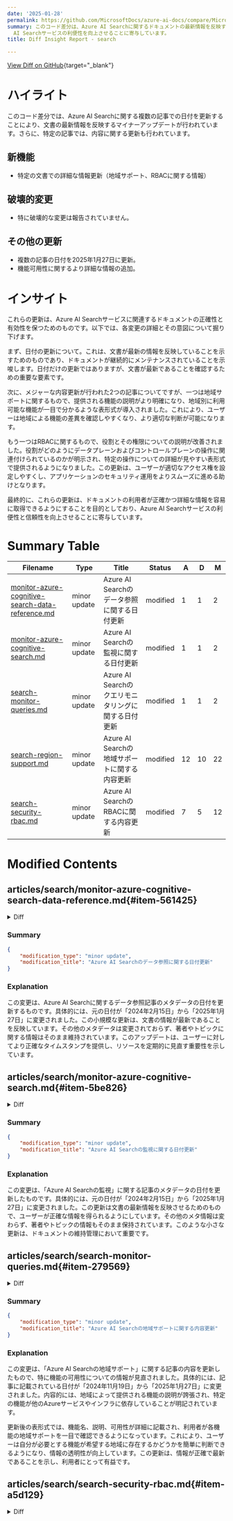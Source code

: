 ```yaml
---
date: '2025-01-28'
permalink: https://github.com/MicrosoftDocs/azure-ai-docs/compare/MicrosoftDocs:9cc44af...MicrosoftDocs:2067774
summary: このコード差分は、Azure AI Searchに関するドキュメントの最新情報を反映するためのマイナーアップデートです。具体的には、複数の記事の日付を2025年1月27日に更新し、地域サポートやRBACに関する詳細な情報が追加されました。特に破壊的な変更はなく、これらの更新はドキュメントの正確性と有効性を保つことを目的としています。最終的に、ユーザーが正確かつ詳細な情報を容易に取得できるようにし、Azure
  AI Searchサービスの利便性を向上させることに寄与しています。
title: Diff Insight Report - search

---
```


[View Diff on GitHub](https://github.com/MicrosoftDocs/azure-ai-docs/compare/MicrosoftDocs:9cc44af...MicrosoftDocs:2067774){target="_blank"}

# ハイライト

このコード差分では、Azure AI Searchに関する複数の記事での日付を更新することにより、文書の最新情報を反映するマイナーアップデートが行われています。さらに、特定の記事では、内容に関する更新も行われています。

## 新機能

- 特定の文書での詳細な情報更新（地域サポート、RBACに関する情報）

## 破壊的変更

- 特に破壊的な変更は報告されていません。

## その他の更新

- 複数の記事の日付を2025年1月27日に更新。
- 機能可用性に関するより詳細な情報の追加。

# インサイト

これらの更新は、Azure AI Searchサービスに関連するドキュメントの正確性と有効性を保つためのものです。以下では、各変更の詳細とその意図について掘り下げます。

まず、日付の更新について。これは、文書が最新の情報を反映していることを示すためのものであり、ドキュメントが継続的にメンテナンスされていることを示唆します。日付だけの更新ではありますが、文書が最新であることを確認するための重要な要素です。

次に、メジャーな内容更新が行われた2つの記事についてですが、一つは地域サポートに関するもので、提供される機能の説明がより明確になり、地域別に利用可能な機能が一目で分かるような表形式が導入されました。これにより、ユーザーは地域による機能の差異を確認しやすくなり、より適切な判断が可能になります。

もう一つはRBACに関するもので、役割とその権限についての説明が改善されました。役割がどのようにデータプレーンおよびコントロールプレーンの操作に関連付けられているのかが明示され、特定の操作についての詳細が見やすい表形式で提供されるようになりました。この更新は、ユーザーが適切なアクセス権を設定しやすくし、アプリケーションのセキュリティ運用をよりスムーズに進める助けとなります。

最終的に、これらの更新は、ドキュメントの利用者が正確かつ詳細な情報を容易に取得できるようにすることを目的としており、Azure AI Searchサービスの利便性と信頼性を向上させることに寄与しています。

# Summary Table
|  Filename  | Type |    Title    | Status | A  | D  | M  |
|------------|------|-------------|--------|----|----|----|
| [monitor-azure-cognitive-search-data-reference.md](#item-561425) | minor update | Azure AI Searchのデータ参照に関する日付更新 | modified | 1 | 1 | 2 | 
| [monitor-azure-cognitive-search.md](#item-5be826) | minor update | Azure AI Searchの監視に関する日付更新 | modified | 1 | 1 | 2 | 
| [search-monitor-queries.md](#item-279569) | minor update | Azure AI Searchのクエリモニタリングに関する日付更新 | modified | 1 | 1 | 2 | 
| [search-region-support.md](#item-25b0f1) | minor update | Azure AI Searchの地域サポートに関する内容更新 | modified | 12 | 10 | 22 | 
| [search-security-rbac.md](#item-a5d129) | minor update | Azure AI SearchのRBACに関する内容更新 | modified | 7 | 5 | 12 | 


# Modified Contents
## articles/search/monitor-azure-cognitive-search-data-reference.md{#item-561425}

<details>
<summary>Diff</summary>
````diff
@@ -1,7 +1,7 @@
 ---
 title: Monitoring data reference for Azure AI Search
 description: This article contains important reference material you need when you monitor Azure AI Search.
-ms.date: 02/15/2024
+ms.date: 01/27/2025
 ms.custom: horz-monitor
 ms.topic: reference
 author: HeidiSteen
````
</details>

### Summary

```json
{
    "modification_type": "minor update",
    "modification_title": "Azure AI Searchのデータ参照に関する日付更新"
}
```

### Explanation
この変更は、Azure AI Searchに関するデータ参照記事のメタデータの日付を更新するものです。具体的には、元の日付が「2024年2月15日」から「2025年1月27日」に変更されました。この小規模な更新は、文書の情報が最新であることを反映しています。その他のメタデータは変更されておらず、著者やトピックに関する情報はそのまま維持されています。このアップデートは、ユーザーに対してより正確なタイムスタンプを提供し、リソースを定期的に見直す重要性を示しています。

## articles/search/monitor-azure-cognitive-search.md{#item-5be826}

<details>
<summary>Diff</summary>
````diff
@@ -1,7 +1,7 @@
 ---
 title: Monitor Azure AI Search
 description: Start here to learn how to monitor Azure AI Search.
-ms.date: 02/15/2024
+ms.date: 01/27/2025
 ms.custom: horz-monitor
 ms.topic: conceptual
 author: HeidiSteen
````
</details>

### Summary

```json
{
    "modification_type": "minor update",
    "modification_title": "Azure AI Searchの監視に関する日付更新"
}
```

### Explanation
この変更は、「Azure AI Searchの監視」に関する記事のメタデータの日付を更新したものです。具体的には、元の日付が「2024年2月15日」から「2025年1月27日」に変更されました。この更新は文書の最新情報を反映させるためのもので、ユーザーが正確な情報を得られるようにしています。その他のメタ情報は変わらず、著者やトピックの情報もそのまま保持されています。このような小さな更新は、ドキュメントの維持管理において重要です。

## articles/search/search-monitor-queries.md{#item-279569}

<details>
<summary>Diff</summary>
````diff
@@ -10,7 +10,7 @@ ms.service: azure-ai-search
 ms.custom:
   - ignite-2023
 ms.topic: conceptual
-ms.date: 02/21/2024
+ms.date: 01/27/2025
 ---
 
 # Monitor query requests in Azure AI Search
````
</details>

### Summary

```json
{
    "modification_type": "minor update",
    "modification_title": "Azure AI Searchのクエリモニタリングに関する日付更新"
}
```

### Explanation
この変更は、「Azure AI Searchのクエリモニタリング」に関する記事のメタデータの日付を更新したものです。具体的には、元の日付が「2024年2月21日」から「2025年1月27日」に変更されました。この更新は、文書の最新情報を反映させることを目的としており、ユーザーが信頼できる情報を得るために重要です。その他のメタ情報、特にサービスに関する情報やトピックについては変更されていないため、コンテンツの一貫性は保たれています。このような小さな更新は、文書の有効期限を維持するために必要です。

## articles/search/search-region-support.md{#item-25b0f1}

<details>
<summary>Diff</summary>
````diff
@@ -9,7 +9,7 @@ ms.author: heidist
 ms.service: azure-ai-search
 ms.topic: conceptual
 ms.custom: references_regions
-ms.date: 11/19/2024
+ms.date: 01/27/2025
 
 ---
 
@@ -19,15 +19,17 @@ This article identifies the cloud regions in which Azure AI Search is available.
 
 ## Features subject to regional availability
 
-| Feature | Availability |
-|---------|--------------|
-| [Extra capacity](search-limits-quotas-capacity.md#service-limits) | Higher capacity partitions became available in selected regions starting in April 2024 with a second wave following in May 2024. If you're using an older search service, create a new search service to benefit from more capacity at the same billing rate. To check existing capacity, [find your search service](https://portal.azure.com/#blade/HubsExtension/BrowseResourceBlade/resourceType/Microsoft.Search%2FsearchServices) and select the **Properties** tab in the middle of the Overview page. To check search service age, follow [these instructions](vector-search-index-size.md#how-to-check-service-creation-date).  Currently, there are just a few regions that *don't* offer higher capacity partitions. Regional support for extra capacity is noted in the footnotes of this article.|
-| [Availability zones](search-reliability.md#availability-zone-support) | Divides a region's data centers into distinct physical location groups, providing high-availability within the same geo. Regional support is noted in this article. |
-| [AI service integration](cognitive-search-concept-intro.md) | Refers to skills that make internal calls to Azure AI for enrichment and transformation during indexing. Integration requires that Azure AI Search coexists with an [Azure AI multi-service account](/azure/ai-services/multi-service-resource) in the same physical region. Regional support is noted in this article. |
-| [Azure OpenAI integration](vector-search-integrated-vectorization.md)  | Refers to skills and vectorizers that make internal calls to deployed embedding and chat models on Azure OpenAI. Check [Azure OpenAI model region availability](/azure/ai-services/openai/concepts/models#model-summary-table-and-region-availability) for the most current list of regions for each embedding and chat model. Specific Azure OpenAI models are in fewer regions, so be sure to check for joint regional availability before installing.|
-| [Azure AI Foundry integration](vector-search-integrated-vectorization-ai-studio.md) | Refers to skills and vectorizers that make internal calls to the models hosted in the model catalog. Check [Azure AI Foundry region availability](/azure/ai-studio/reference/region-support) for the most current list of regions. |
-| [Azure AI Vision 4.0 multimodal APIs for image vectorization](search-get-started-portal-image-search.md) | Refers to skills and vectorizers that call the multimodal embedding API. Check the [Azure AI Vision region list](/azure/ai-services/computer-vision/overview-image-analysis#region-availability) for joint regional availability. |
-| [Semantic ranker](semantic-search-overview.md) | Takes a dependency on Microsoft-hosted models in specific regions. Regional support is noted in this article. |
+Some features take a dependency on other Azure services or infrastructure that are subject to regional availability. If you need a specific feature, make sure it's available in the desired region.
+
+| Feature | Description | Availability |
+|---------|-------------|--------------|
+| [Extra capacity](search-limits-quotas-capacity.md#service-limits) | Higher capacity partitions became available in selected regions starting in April 2024 with a second wave following in May 2024. Currently, there are just a few regions that *don't* offer higher capacity partitions. If you're using an older search service, create a new search service to benefit from more capacity at the same billing rate. |  Regional support for extra capacity is noted in the footnotes of this article. <p>Check [service age](vector-search-index-size.md#how-to-check-service-creation-date) to see if your search service was created after high capacity partitions became available. <p>To check the capacity of an existing service, [find your search service](https://portal.azure.com/#blade/HubsExtension/BrowseResourceBlade/resourceType/Microsoft.Search%2FsearchServices) and select the **Properties** tab in the middle of the Overview page.|
+| [Availability zones](search-reliability.md#availability-zone-support) | Divides a region's data centers into distinct physical location groups, providing high-availability within the same geo. | Regional support is noted in this article. |
+| [Semantic ranker](semantic-search-overview.md) | Takes a dependency on Microsoft-hosted models in specific regions. | Regional support is noted in this article. |
+| [AI service integration](cognitive-search-concept-intro.md) | Refers to [built-in skills](cognitive-search-predefined-skills.md) that make internal calls to Azure AI for enrichment and transformation during indexing. Integration requires that Azure AI Search coexists with an [Azure AI multi-service account](/azure/ai-services/multi-service-resource) in the same physical region. You can bypass region requirements if you use [identity-based connections](cognitive-search-attach-cognitive-services.md#bill-through-a-keyless-connection), currently in public review. | Regional support is noted in this article. |
+| [Azure OpenAI integration](vector-search-integrated-vectorization.md)  | Refers to the AzureOpenAIEmbedding skill and vectorizer that make internal calls to deployed embedding models on Azure OpenAI. | Check [Azure OpenAI model region availability](/azure/ai-services/openai/concepts/models#model-summary-table-and-region-availability) for the most current list of regions for each embedding and chat model. Specific Azure OpenAI models are in fewer regions, so check for model availability first, and then verify Azure AI Search is available in the same region.|
+| [Azure AI Foundry integration](vector-search-integrated-vectorization-ai-studio.md) | Refers to skills and vectorizers that make internal calls to the models hosted in the model catalog. | Check [Azure AI Foundry region availability](/azure/ai-studio/reference/region-support) for the most current list of regions. |
+| [Azure AI Vision 4.0 multimodal APIs](search-get-started-portal-image-search.md) | Refers to the Azure AI Vision multimodal embeddings skill and vectorizer that call the multimodal embedding API. | Check the [Azure AI Vision region list](/azure/ai-services/computer-vision/overview-image-analysis#region-availability) first, and then verify Azure AI Search is available in the same region.|
 
 ## Azure Public regions
 
````
</details>

### Summary

```json
{
    "modification_type": "minor update",
    "modification_title": "Azure AI Searchの地域サポートに関する内容更新"
}
```

### Explanation
この変更は、「Azure AI Searchの地域サポート」に関する記事の内容を更新したもので、特に機能の可用性についての情報が見直されました。具体的には、記事に記載されている日付が「2024年11月19日」から「2025年1月27日」に変更されました。内容的には、地域によって提供される機能の説明が誇張され、特定の機能が他のAzureサービスやインフラに依存していることが明記されています。

更新後の表形式では、機能名、説明、可用性が詳細に記載され、利用者が各機能の地域サポートを一目で確認できるようになっています。これにより、ユーザーは自分が必要とする機能が希望する地域に存在するかどうかを簡単に判断できるようになり、情報の透明性が向上しています。この更新は、情報が正確で最新であることを示し、利用者にとって有益です。

## articles/search/search-security-rbac.md{#item-a5d129}

<details>
<summary>Diff</summary>
````diff
@@ -8,7 +8,7 @@ author: HeidiSteen
 ms.author: heidist
 ms.service: azure-ai-search
 ms.topic: how-to
-ms.date: 10/30/2024
+ms.date: 01/27/2025
 ms.custom: subject-rbac-steps, devx-track-azurepowershell
 ---
 
@@ -59,6 +59,8 @@ The following steps work for all role assignments.
 
 ## Built-in roles used in search
 
+Roles are a collection of permissions on specific operations affecting either data plane or control plane layers.
+
 *Data plane* refers to operations against the search service endpoint, such as indexing or queries, or any other operation specified in the [Search Service REST APIs](/rest/api/searchservice/) or equivalent Azure SDK client libraries. 
 
 *Control plane* refers to Azure resource management, such as creating or configuring a search service.
@@ -67,7 +69,7 @@ The following roles are built in. If these roles are insufficient, [create a cus
 
 | Role | Plane | Description  |
 | ---- | ------|--------------------- |
-| [Owner](/azure/role-based-access-control/built-in-roles#owner) | Control & Data | Full access to the control plane of the search resource, including the ability to assign Azure roles. Only the Owner role can enable or disable authentication options or manage roles for other users. Subscription administrators are members by default. </br></br>On the data plane, this role has the same access as the Search Service Contributor role. It includes access to all data plane actions except the ability to query or index documents.|
+| [Owner](/azure/role-based-access-control/built-in-roles#owner) | Control & Data | Full access to the control plane of the search resource, including the ability to assign Azure roles. Only the Owner role can enable or disable authentication options or manage roles for other users. Subscription administrators are members by default. </br></br>On the data plane, this role has the same access as the Search Service Contributor role. It includes access to all data plane actions except the ability to query documents.|
 | [Contributor](/azure/role-based-access-control/built-in-roles#contributor) | Control & Data |  Same level of control plane access as Owner, minus the ability to assign roles or change authentication options. </br></br>On the data plane, this role has the same access as the Search Service Contributor role. It includes access to all data plane actions except the ability to query or index documents.|
 | [Reader](/azure/role-based-access-control/built-in-roles#reader) | Control & Data | Read access across the entire service, including search metrics, content metrics (storage consumed, number of objects), and the object definitions of data plane resources (indexes, indexers, and so on). However, it can't read API keys or read content within indexes. |
 | [Search Service Contributor](/azure/role-based-access-control/built-in-roles#search-service-contributor) | Control & Data | Read-write access to object definitions (indexes, aliases, synonym maps, indexers, data sources, and skillsets). This role is for developers who create objects, and for administrators who manage a search service and its objects, but without access to index content. Use this role to create, delete, and list indexes, get index definitions, get service information (statistics and quotas), test analyzers, create and manage synonym maps, indexers, data sources, and skillsets. See [`Microsoft.Search/searchServices/*`](/azure/role-based-access-control/resource-provider-operations#microsoftsearch) for the permissions list. |
@@ -88,7 +90,7 @@ Combine these roles to get sufficient permissions for your use case.
 |List all objects on the resource |❌|❌|✅|✅|✅|
 |Access quotas and service statistics |❌|❌|✅|✅|❌|
 |Read/query an index |✅|✅|❌|❌|❌|
-|Upload data for indexing |❌|✅|❌|❌|❌|
+|Upload data for indexing |❌|✅|❌|✅|❌|
 |Create or edit indexes/aliases |❌|❌|✅|✅|❌|
 |Create, edit and run indexers/data sources/skillsets |❌|❌|✅|✅|❌|
 |Create or edit synonym maps |❌|❌|✅|✅|❌|
@@ -103,7 +105,7 @@ Combine these roles to get sufficient permissions for your use case.
 
 Owners and Contributors grant the same permissions, except that only Owners can assign roles.
 
-Owners and Contributors can create, read, update, and delete objects in the Azure portal *if API keys are enabled*. the Azure portal uses keys on internal calls to data plane APIs. In you subsequently configure Azure AI Search to use "roles only", then Owner and Contributor won't be able to manage objects in the Azure portal using just those role assignments. The solution is to assign more roles, such as Search Index Data Reader, Search Index Data Contributor, and Search Service Contributor.
+<!-- Owners and Contributors can create, read, update, and delete objects in the Azure portal *if API keys are enabled*. the Azure portal uses keys on internal calls to data plane APIs. In you subsequently configure Azure AI Search to use "roles only", then Owner and Contributor won't be able to manage objects in the Azure portal using just those role assignments. The solution is to assign more roles, such as Search Index Data Reader, Search Index Data Contributor, and Search Service Contributor. -->
 
 ## Assign roles
 
@@ -175,7 +177,7 @@ Role assignments are global across the search service. To [scope permissions to
 
 | Task | Role | ID|
 | --- | --- | --- |
-| CRUD operations | [`Search Service Contributor`](/azure/role-based-access-control/built-in-roles#search-service-contributor)|7ca78c08-252a-4471-8644-bb5ff32d4ba0|
+| Create or manage objects| [`Search Service Contributor`](/azure/role-based-access-control/built-in-roles#search-service-contributor)|7ca78c08-252a-4471-8644-bb5ff32d4ba0|
 | Load documents, run indexing jobs | [`Search Index Data Contributor`](/azure/role-based-access-control/built-in-roles#search-index-data-contributor)|8ebe5a00-799e-43f5-93ac-243d3dce84a7|
 | Query an index | [`Search Index Data Reader`](/azure/role-based-access-control/built-in-roles#search-index-data-reader)|1407120a-92aa-4202-b7e9-c0e197c71c8f|
 
````
</details>

### Summary

```json
{
    "modification_type": "minor update",
    "modification_title": "Azure AI SearchのRBACに関する内容更新"
}
```

### Explanation
この変更は、「Azure AI SearchのRBAC（Role-Based Access Control）」に関する記事の内容を更新するもので、主に役割やその説明が改善されました。具体的には、日付が「2024年10月30日」から「2025年1月27日」に更新されたほか、特定の機能の可用性についての説明が追加されました。

更新後の内容では、役割がデータプレーンとコントロールプレーンの特定の操作に対する権限を集約したものであることが明示され、新しい表組みによって役割ごとの詳細な説明が強調されています。また、検索サービスの操作に関する役割の記載が明確になり、ユーザーが自分のニーズに応じた役割を容易に理解できるようになっています。

最後に、APIキーの有効化によるAzureポータルでのオブジェクトの管理に関する注記が非表示にされており、情報が整理されてより明確になったことで、ユーザー体験が向上しています。全体として、この更新は利用者にとっての有用性を高めることを目的としています。


